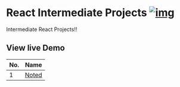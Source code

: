 # React Intermediate Projects [![img](https://skillicons.dev/icons?i=react)](https://skillicons.dev)

Intermediate React Projects!!

## View live Demo

| No. |                           Name                            |
| --- | :-------------------------------------------------------: |
| 1   | [Noted](https://kunalsalunkhe12-noted-react.netlify.app/) |
